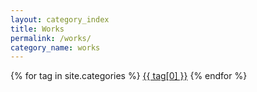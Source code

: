 ```yaml
---
layout: category_index
title: Works
permalink: /works/
category_name: works
---
```


 {% for tag in site.categories %}
    <a href="#{{ tag[0] | slugify }}" class="post-tag">{{ tag[0] }}</a>
    {% endfor %}
